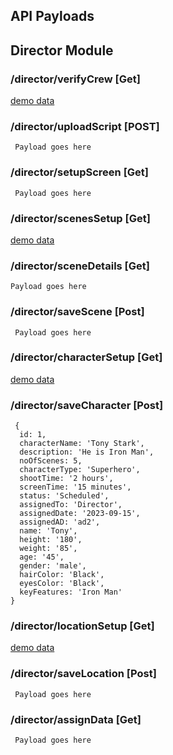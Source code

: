 ## API Payloads

## Director Module

### /director/verifyCrew [Get]

[demo data](https://github.com/viswanathprateek/movie_react/blob/scratch/directorSetup/mock-server/constants/tempCrewData.js)

### /director/uploadScript [POST]

```
 Payload goes here
```

### /director/setupScreen [Get]

```
 Payload goes here
```

### /director/scenesSetup [Get]

[demo data](https://github.com/viswanathprateek/movie_react/blob/scratch/directorSetup/mock-server/constants/tempSceneSetupData.js)

### /director/sceneDetails [Get]

```
Payload goes here
```

### /director/saveScene [Post]

```
 Payload goes here
```

### /director/characterSetup [Get]

[demo data](https://github.com/viswanathprateek/movie_react/blob/scratch/directorSetup/mock-server/constants/tempCharacterSetupData.js)

### /director/saveCharacter [Post]

```
 {
  id: 1,
  characterName: 'Tony Stark',
  description: 'He is Iron Man',
  noOfScenes: 5,
  characterType: 'Superhero',
  shootTime: '2 hours',
  screenTime: '15 minutes',
  status: 'Scheduled',
  assignedTo: 'Director',
  assignedDate: '2023-09-15',
  assignedAD: 'ad2',
  name: 'Tony',
  height: '180',
  weight: '85',
  age: '45',
  gender: 'male',
  hairColor: 'Black',
  eyesColor: 'Black',
  keyFeatures: 'Iron Man'
}
```

### /director/locationSetup [Get]

[demo data](https://github.com/viswanathprateek/movie_react/blob/scratch/directorSetup/mock-server/constants/tempLocationSetupData.js)

### /director/saveLocation [Post]

```
 Payload goes here
```

### /director/assignData [Get]

```
 Payload goes here
```
